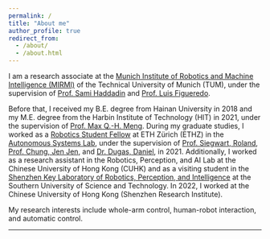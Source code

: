 ```yaml
---
permalink: /
title: "About me"
author_profile: true
redirect_from: 
  - /about/
  - /about.html
---
```


I am a research associate at the [Munich Institute of Robotics and Machine Intelligence (MIRMI)](https://www.mirmi.tum.de/en/mirmi/home/) of the Technical University of Munich (TUM), under the supervision of [Prof. Sami Haddadin](https://scholar.google.de/citations?user=H1v0ztEAAAAJ&hl=de) and [Prof. Luis Figueredo](https://scholar.google.com/citations?user=ppZN58sAAAAJ&hl=en). <!--with the Marie Skłodowska-Curie Actions Scholarship in 2023 -->

Before that, I received my B.E. degree from Hainan University in 2018 and my M.E. degree from the Harbin Institute of Technology (HIT) in 2021, under the supervision of [Prof. Max Q.-H. Meng](http://www.ee.cuhk.edu.hk/~qhmeng/about.html). During my graduate studies, I worked as a [Robotics Student Fellow](https://center-for-robotics.ethz.ch/education/robotics-student-fellowship/2021-Robotics-Student-Fellows.html) at ETH Zürich (ETHZ) in the [Autonomous Systems Lab](https://asl.ethz.ch/), under the supervision of [Prof. Siegwart, Roland](https://scholar.google.com.hk/citations?hl=en&user=MDIyLnwAAAAJ), [Prof. Chung, Jen Jen](https://scholar.google.com/citations?user=FpzRM5UAAAAJ&hl=en), and [Dr. Dugas, Daniel](https://scholar.google.ch/citations?user=9v-eZhEAAAAJ&hl=en), in 2021. Additionally, I worked as a research assistant in the Robotics, Perception, and AI Lab at the Chinese University of Hong Kong (CUHK) and as a visiting student in the [Shenzhen Key Laboratory of Robotics, Perception, and Intelligence](http://robotics.lonwin.net/index.aspx) at the Southern University of Science and Technology. In 2022, I worked at the Chinese University of Hong Kong (Shenzhen Research Institute).

My research interests include whole-arm control, human-robot interaction, and automatic control.

---

